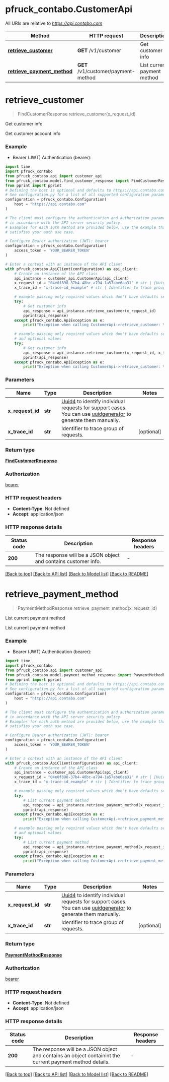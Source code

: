 # pfruck_contabo.CustomerApi

All URIs are relative to *https://api.contabo.com*

Method | HTTP request | Description
------------- | ------------- | -------------
[**retrieve_customer**](CustomerApi.md#retrieve_customer) | **GET** /v1/customer | Get customer info
[**retrieve_payment_method**](CustomerApi.md#retrieve_payment_method) | **GET** /v1/customer/payment-method | List current payment method


# **retrieve_customer**
> FindCustomerResponse retrieve_customer(x_request_id)

Get customer info

Get customer account info

### Example

* Bearer (JWT) Authentication (bearer):

```python
import time
import pfruck_contabo
from pfruck_contabo.api import customer_api
from pfruck_contabo.model.find_customer_response import FindCustomerResponse
from pprint import pprint
# Defining the host is optional and defaults to https://api.contabo.com
# See configuration.py for a list of all supported configuration parameters.
configuration = pfruck_contabo.Configuration(
    host = "https://api.contabo.com"
)

# The client must configure the authentication and authorization parameters
# in accordance with the API server security policy.
# Examples for each auth method are provided below, use the example that
# satisfies your auth use case.

# Configure Bearer authorization (JWT): bearer
configuration = pfruck_contabo.Configuration(
    access_token = 'YOUR_BEARER_TOKEN'
)

# Enter a context with an instance of the API client
with pfruck_contabo.ApiClient(configuration) as api_client:
    # Create an instance of the API class
    api_instance = customer_api.CustomerApi(api_client)
    x_request_id = "04e0f898-37b4-48bc-a794-1a57abe6aa31" # str | [Uuid4](https://en.wikipedia.org/wiki/Universally_unique_identifier#Version_4_(random)) to identify individual requests for support cases. You can use [uuidgenerator](https://www.uuidgenerator.net/version4) to generate them manually.
    x_trace_id = "x-trace-id_example" # str | Identifier to trace group of requests. (optional)

    # example passing only required values which don't have defaults set
    try:
        # Get customer info
        api_response = api_instance.retrieve_customer(x_request_id)
        pprint(api_response)
    except pfruck_contabo.ApiException as e:
        print("Exception when calling CustomerApi->retrieve_customer: %s\n" % e)

    # example passing only required values which don't have defaults set
    # and optional values
    try:
        # Get customer info
        api_response = api_instance.retrieve_customer(x_request_id, x_trace_id=x_trace_id)
        pprint(api_response)
    except pfruck_contabo.ApiException as e:
        print("Exception when calling CustomerApi->retrieve_customer: %s\n" % e)
```


### Parameters

Name | Type | Description  | Notes
------------- | ------------- | ------------- | -------------
 **x_request_id** | **str**| [Uuid4](https://en.wikipedia.org/wiki/Universally_unique_identifier#Version_4_(random)) to identify individual requests for support cases. You can use [uuidgenerator](https://www.uuidgenerator.net/version4) to generate them manually. |
 **x_trace_id** | **str**| Identifier to trace group of requests. | [optional]

### Return type

[**FindCustomerResponse**](FindCustomerResponse.md)

### Authorization

[bearer](../README.md#bearer)

### HTTP request headers

 - **Content-Type**: Not defined
 - **Accept**: application/json


### HTTP response details

| Status code | Description | Response headers |
|-------------|-------------|------------------|
**200** | The response will be a JSON object and contains customer info. |  -  |

[[Back to top]](#) [[Back to API list]](../README.md#documentation-for-api-endpoints) [[Back to Model list]](../README.md#documentation-for-models) [[Back to README]](../README.md)

# **retrieve_payment_method**
> PaymentMethodResponse retrieve_payment_method(x_request_id)

List current payment method

List current payment method

### Example

* Bearer (JWT) Authentication (bearer):

```python
import time
import pfruck_contabo
from pfruck_contabo.api import customer_api
from pfruck_contabo.model.payment_method_response import PaymentMethodResponse
from pprint import pprint
# Defining the host is optional and defaults to https://api.contabo.com
# See configuration.py for a list of all supported configuration parameters.
configuration = pfruck_contabo.Configuration(
    host = "https://api.contabo.com"
)

# The client must configure the authentication and authorization parameters
# in accordance with the API server security policy.
# Examples for each auth method are provided below, use the example that
# satisfies your auth use case.

# Configure Bearer authorization (JWT): bearer
configuration = pfruck_contabo.Configuration(
    access_token = 'YOUR_BEARER_TOKEN'
)

# Enter a context with an instance of the API client
with pfruck_contabo.ApiClient(configuration) as api_client:
    # Create an instance of the API class
    api_instance = customer_api.CustomerApi(api_client)
    x_request_id = "04e0f898-37b4-48bc-a794-1a57abe6aa31" # str | [Uuid4](https://en.wikipedia.org/wiki/Universally_unique_identifier#Version_4_(random)) to identify individual requests for support cases. You can use [uuidgenerator](https://www.uuidgenerator.net/version4) to generate them manually.
    x_trace_id = "x-trace-id_example" # str | Identifier to trace group of requests. (optional)

    # example passing only required values which don't have defaults set
    try:
        # List current payment method
        api_response = api_instance.retrieve_payment_method(x_request_id)
        pprint(api_response)
    except pfruck_contabo.ApiException as e:
        print("Exception when calling CustomerApi->retrieve_payment_method: %s\n" % e)

    # example passing only required values which don't have defaults set
    # and optional values
    try:
        # List current payment method
        api_response = api_instance.retrieve_payment_method(x_request_id, x_trace_id=x_trace_id)
        pprint(api_response)
    except pfruck_contabo.ApiException as e:
        print("Exception when calling CustomerApi->retrieve_payment_method: %s\n" % e)
```


### Parameters

Name | Type | Description  | Notes
------------- | ------------- | ------------- | -------------
 **x_request_id** | **str**| [Uuid4](https://en.wikipedia.org/wiki/Universally_unique_identifier#Version_4_(random)) to identify individual requests for support cases. You can use [uuidgenerator](https://www.uuidgenerator.net/version4) to generate them manually. |
 **x_trace_id** | **str**| Identifier to trace group of requests. | [optional]

### Return type

[**PaymentMethodResponse**](PaymentMethodResponse.md)

### Authorization

[bearer](../README.md#bearer)

### HTTP request headers

 - **Content-Type**: Not defined
 - **Accept**: application/json


### HTTP response details

| Status code | Description | Response headers |
|-------------|-------------|------------------|
**200** | The response will be a JSON object and contains an object containint the current payment method details. |  -  |

[[Back to top]](#) [[Back to API list]](../README.md#documentation-for-api-endpoints) [[Back to Model list]](../README.md#documentation-for-models) [[Back to README]](../README.md)

